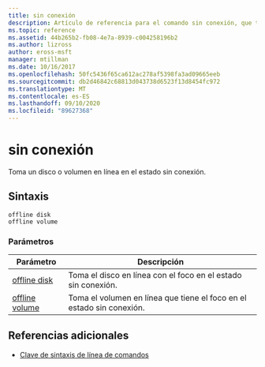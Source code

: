 ```yaml
---
title: sin conexión
description: Artículo de referencia para el comando sin conexión, que toma un disco o volumen en línea en el estado sin conexión.
ms.topic: reference
ms.assetid: 44b265b2-fb08-4e7a-8939-c004258196b2
ms.author: lizross
author: eross-msft
manager: mtillman
ms.date: 10/16/2017
ms.openlocfilehash: 50fc5436f65ca612ac278af5398fa3ad09665eeb
ms.sourcegitcommit: db2d46842c68813d043738d6523f13d8454fc972
ms.translationtype: MT
ms.contentlocale: es-ES
ms.lasthandoff: 09/10/2020
ms.locfileid: "89627368"
---
```

# <a name="offline"></a>sin conexión

Toma un disco o volumen en línea en el estado sin conexión.

## <a name="syntax"></a>Sintaxis

```
offline disk
offline volume
```

### <a name="parameters"></a>Parámetros

| Parámetro | Descripción |
| --------- | ----------- |
| [offline disk](offline-disk.md) | Toma el disco en línea con el foco en el estado sin conexión. |
| [offline volume](offline-volume.md) | Toma el volumen en línea que tiene el foco en el estado sin conexión. |

## <a name="additional-references"></a>Referencias adicionales

- [Clave de sintaxis de línea de comandos](command-line-syntax-key.md)

